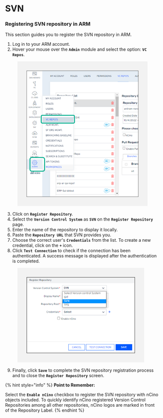 # SVN

### Registering SVN repository in ARM <a href="#registering-svn-repository-in-arm" id="registering-svn-repository-in-arm"></a>

This section guides you to register the SVN repository in ARM.

1. Log in to your ARM account.
2. Hover your mouse over the **`Admin`** module and select the option: **`VC Repos`**.

<figure><img src="../../../../../.gitbook/assets/image (66).png" alt="" width="428"><figcaption></figcaption></figure>

3. Click on **`Register Repository`**.
4. Select the **`Version Control System`** as **`SVN`** on the **`Register Repository`** page.
5. Enter the name of the repository to display it locally.
6. Paste the **`Repository URL`** that SVN provides you.
7. Choose the correct user's **`Credentials`** from the list. To create a new credential, click on the **`+`** icon.
8. Click **`Test Connection`** to check if the connection has been authenticated. A success message is displayed after the authentication is completed.

<figure><img src="../../../../../.gitbook/assets/image (67).png" alt="" width="413"><figcaption></figcaption></figure>

9. Finally, click **`Save`** to complete the SVN repository registration process and to close the **`Register Repository`** screen.

{% hint style="info" %}
**Point to Remember:**&#x20;

Select the **`Enable nCino`** checkbox to register the SVN repository with nCino objects included. To quickly identify nCino registered Version Control Repositories among all other repositories, nCino logos are marked in front of the Repository Label.
{% endhint %}
